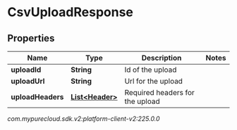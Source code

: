 # CsvUploadResponse


## Properties

| Name | Type | Description | Notes |
| ------------ | ------------- | ------------- | ------------- |
| **uploadId** | **String** | Id of the upload |  |
| **uploadUrl** | **String** | Url for the upload |  |
| **uploadHeaders** | [**List&lt;Header&gt;**](Header) | Required headers for the upload |  |




_com.mypurecloud.sdk.v2:platform-client-v2:225.0.0_
